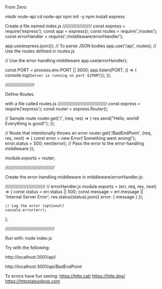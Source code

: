 From Zero:

mkdir node-api
cd node-api
npm init -y
npm install express

Create a file named index.js
///////////////////
const express = require('express');
const app = express();
const routes = require('./routes');
const errorHandler = require('./middleware/errorHandler');

app.use(express.json()); // To parse JSON bodies
app.use('/api', routes); // Use the routes defined in routes.js

// Use the error-handling middleware
app.use(errorHandler);

const PORT = process.env.PORT || 3000;
app.listen(PORT, () => {
console.log(`Server is running on port ${PORT}`);
});

///////////////////

Define Routes.

with a file called routes.js
////////////////////////////////
const express = require('express');
const router = express.Router();

// Sample route
router.get('/', (req, res) => {
res.send("Hello, world! Everything is good!");
});

// Route that intentionally throws an error
router.get('/BadEndPoint', (req, res, next) => {
const error = new Error('Something went wrong!');
error.status = 500;
next(error); // Pass the error to the error-handling middleware
});

module.exports = router;

////////////////////////////////

Create the error-handling middleware in middleware/errorHandler.js:

//////////////////////////
// errorHandler.js
module.exports = (err, req, res, next) => {
const status = err.status || 500;
const message = err.message || 'Internal Server Error';
res.status(status).json({ error: { message } });

    // Log the error (optional)
    console.error(err);

};

////////////////////////////////

Run with:
node index.js

Try with the following:

http://localhost:3001/api/

http://localhost:3001/api/BadEndPoint

To errors have fun seeing:
https://http.cat/
https://http.dog/
https://httpstatusdogs.com
